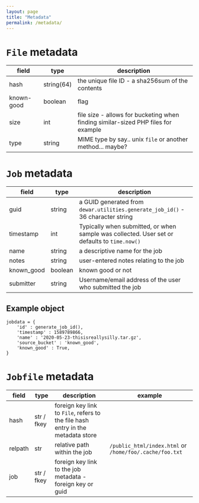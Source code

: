 ```yaml
---
layout: page
title: "Metadata"
permalink: /metadata/
---
```


# `File` metadata

| field | type | description |
| --- | --- | --- |
| hash | string(64) | the unique file ID - a sha256sum of the contents |
| known-good | boolean | flag |
| size | int | file size - allows for bucketing when finding similar-sized PHP files for example |
| type | string | MIME type by say.. unix `file` or another method... maybe? | 

# `Job` metadata

| field  | type | description  |
| ---    | --- | --- |
| guid | string | a GUID generated from `dewar.utilities.generate_job_id()` - 36 character string |
| timestamp | int | Typically when submitted, or when sample was collected. User set or defaults to `time.now()` |
| name | string | a descriptive name for the job |
| notes | string | user-entered notes relating to the job |
| known_good | boolean | known good or not |
| submitter | string | Username/email address of the user who submitted the job |

## Example object

```
jobdata = {
    'id' : generate_job_id(),
    'timestamp' : 1589789866,
    'name' : '2020-05-23-thisisreallysilly.tar.gz',
    'source_bucket' : 'known_good',
    'known_good' : True,
}
```

# `Jobfile` metadata

| field   | type | description | example | 
| ---     | --- | --- | --- |
| hash | str / fkey | foreign key link to `File`, refers to the file hash entry in the metadata store | | 
| relpath | str | relative path within the job | `/public_html/index.html` or `/home/foo/.cache/foo.txt` |
| job | str / fkey | foreign key link to the job metadata - foreign key or guid | | 
